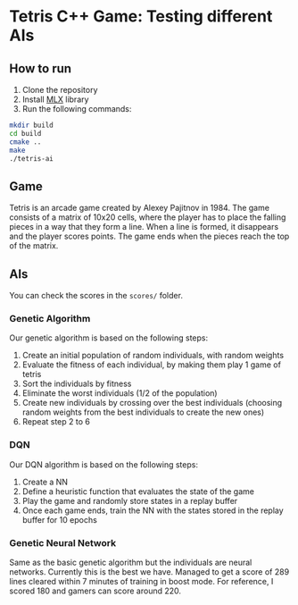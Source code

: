 # Tetris C++ Game: Testing different AIs
## How to run
1. Clone the repository
2. Install [MLX](https://ml-explore.github.io/mlx/build/html/install.html#c-api) library
3. Run the following commands:
```bash
mkdir build
cd build
cmake ..
make
./tetris-ai
```
## Game
Tetris is an arcade game created by Alexey Pajitnov in 1984. The game consists of a matrix of 10x20 cells, where the player has to place the falling pieces in a way that they form a line. When a line is formed, it disappears and the player scores points. The game ends when the pieces reach the top of the matrix.

## AIs

You can check the scores in the `scores/` folder.

### Genetic Algorithm
Our genetic algorithm is based on the following steps:
1. Create an initial population of random individuals, with random weights
2. Evaluate the fitness of each individual, by making them play 1 game of tetris
3. Sort the individuals by fitness
4. Eliminate the worst individuals (1/2 of the population)
5. Create new individuals by crossing over the best individuals (choosing random weights from the best individuals to create the new ones)
6. Repeat step 2 to 6
### DQN
Our DQN algorithm is based on the following steps:
1. Create a NN
2. Define a heuristic function that evaluates the state of the game
3. Play the game and randomly store states in a replay buffer
4. Once each game ends, train the NN with the states stored in the replay buffer for 10 epochs

### Genetic Neural Network
Same as the basic genetic algorithm but the individuals are neural networks.
Currently this is the best we have. Managed to get a score of 289 lines cleared within 7 minutes of training in boost mode. For reference, I scored 180 and gamers can score around 220.
